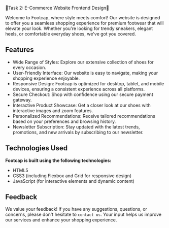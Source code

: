 🚀Task 2: E-Commerce Website Frontend Design🚀

Welcome to Footcap, where style meets comfort! Our website is designed to offer you a seamless shopping experience for premium footwear that will elevate your look. Whether you're looking for trendy sneakers, elegant heels, or comfortable everyday shoes, we've got you covered.
## Features

- Wide Range of Styles: Explore our extensive collection of shoes for every occasion.
- User-Friendly Interface: Our website is easy to navigate, making your shopping experience enjoyable.
- Responsive Design: Footcap is optimized for desktop, tablet, and mobile devices, ensuring a consistent experience across all platforms.
- Secure Checkout: Shop with confidence using our secure payment gateway.
- Interactive Product Showcase: Get a closer look at our shoes with interactive images and zoom features.
- Personalized Recommendations: Receive tailored recommendations based on your preferences and browsing history.
- Newsletter Subscription: Stay updated with the latest trends, promotions, and new arrivals by subscribing to our newsletter.



## Technologies Used

**Footcap is built using the following technologies:**

- HTML5
- CSS3 (including Flexbox and Grid for responsive design)
- JavaScript (for interactive elements and dynamic content)


## Feedback

We value your feedback! If you have any suggestions, questions, or concerns, please don't hesitate to `contact us`. Your input helps us improve our services and enhance your shopping experience.



